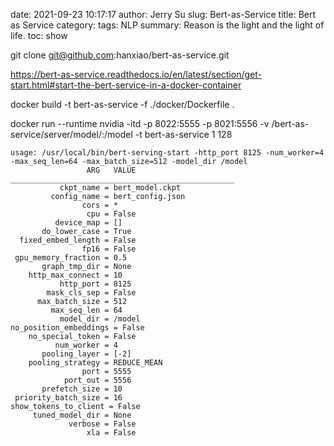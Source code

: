 date: 2021-09-23 10:17:17
author: Jerry Su
slug: Bert-as-Service
title: Bert as Service
category: 
tags: NLP
summary: Reason is the light and the light of life.
toc: show

git clone git@github.com:hanxiao/bert-as-service.git

https://bert-as-service.readthedocs.io/en/latest/section/get-start.html#start-the-bert-service-in-a-docker-container

docker build -t bert-as-service -f ./docker/Dockerfile .

docker run --runtime nvidia -itd -p 8022:5555 -p 8021:5556 -v /bert-as-service/server/model/:/model -t bert-as-service 1 128

```
usage: /usr/local/bin/bert-serving-start -http_port 8125 -num_worker=4 -max_seq_len=64 -max_batch_size=512 -model_dir /model
                 ARG   VALUE
__________________________________________________
           ckpt_name = bert_model.ckpt
         config_name = bert_config.json
                cors = *
                 cpu = False
          device_map = []
       do_lower_case = True
  fixed_embed_length = False
                fp16 = False
 gpu_memory_fraction = 0.5
       graph_tmp_dir = None
    http_max_connect = 10
           http_port = 8125
        mask_cls_sep = False
      max_batch_size = 512
         max_seq_len = 64
           model_dir = /model
no_position_embeddings = False
    no_special_token = False
          num_worker = 4
       pooling_layer = [-2]
    pooling_strategy = REDUCE_MEAN
                port = 5555
            port_out = 5556
       prefetch_size = 10
 priority_batch_size = 16
show_tokens_to_client = False
     tuned_model_dir = None
             verbose = False
                 xla = False
```
